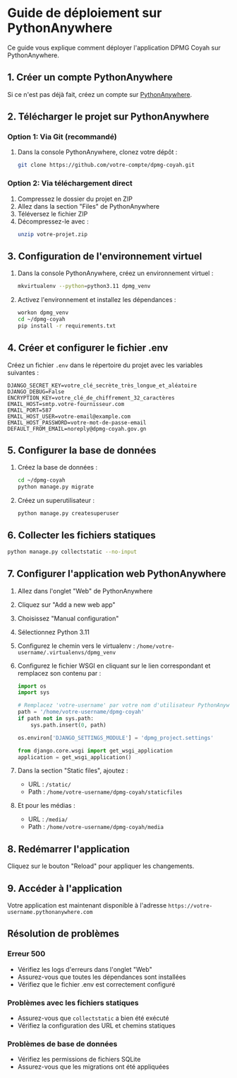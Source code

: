 # Guide de déploiement sur PythonAnywhere
Ce guide vous explique comment déployer l'application DPMG Coyah sur PythonAnywhere.

## 1. Créer un compte PythonAnywhere

Si ce n'est pas déjà fait, créez un compte sur [PythonAnywhere](https://www.pythonanywhere.com/).

## 2. Télécharger le projet sur PythonAnywhere

### Option 1: Via Git (recommandé)
1. Dans la console PythonAnywhere, clonez votre dépôt :
   ```bash
   git clone https://github.com/votre-compte/dpmg-coyah.git
   ```

### Option 2: Via téléchargement direct
1. Compressez le dossier du projet en ZIP
2. Allez dans la section "Files" de PythonAnywhere
3. Téléversez le fichier ZIP
4. Décompressez-le avec :
   ```bash
   unzip votre-projet.zip
   ```

## 3. Configuration de l'environnement virtuel

1. Dans la console PythonAnywhere, créez un environnement virtuel :
   ```bash
   mkvirtualenv --python=python3.11 dpmg_venv
   ```

2. Activez l'environnement et installez les dépendances :
   ```bash
   workon dpmg_venv
   cd ~/dpmg-coyah
   pip install -r requirements.txt
   ```

## 4. Créer et configurer le fichier .env

Créez un fichier `.env` dans le répertoire du projet avec les variables suivantes :
```
DJANGO_SECRET_KEY=votre_clé_secrète_très_longue_et_aléatoire
DJANGO_DEBUG=False
ENCRYPTION_KEY=votre_clé_de_chiffrement_32_caractères
EMAIL_HOST=smtp.votre-fournisseur.com
EMAIL_PORT=587
EMAIL_HOST_USER=votre-email@example.com
EMAIL_HOST_PASSWORD=votre-mot-de-passe-email
DEFAULT_FROM_EMAIL=noreply@dpmg-coyah.gov.gn
```

## 5. Configurer la base de données

1. Créez la base de données :
   ```bash
   cd ~/dpmg-coyah
   python manage.py migrate
   ```

2. Créez un superutilisateur :
   ```bash
   python manage.py createsuperuser
   ```

## 6. Collecter les fichiers statiques

```bash
python manage.py collectstatic --no-input
```

## 7. Configurer l'application web PythonAnywhere

1. Allez dans l'onglet "Web" de PythonAnywhere
2. Cliquez sur "Add a new web app"
3. Choisissez "Manual configuration"
4. Sélectionnez Python 3.11

5. Configurez le chemin vers le virtualenv :
   `/home/votre-username/.virtualenvs/dpmg_venv`

6. Configurez le fichier WSGI en cliquant sur le lien correspondant et remplacez son contenu par :
   ```python
   import os
   import sys

   # Remplacez 'votre-username' par votre nom d'utilisateur PythonAnywhere
   path = '/home/votre-username/dpmg-coyah'
   if path not in sys.path:
       sys.path.insert(0, path)

   os.environ['DJANGO_SETTINGS_MODULE'] = 'dpmg_project.settings'

   from django.core.wsgi import get_wsgi_application
   application = get_wsgi_application()
   ```

7. Dans la section "Static files", ajoutez :
   - URL : `/static/`
   - Path : `/home/votre-username/dpmg-coyah/staticfiles`

8. Et pour les médias :
   - URL : `/media/`
   - Path : `/home/votre-username/dpmg-coyah/media`

## 8. Redémarrer l'application

Cliquez sur le bouton "Reload" pour appliquer les changements.

## 9. Accéder à l'application

Votre application est maintenant disponible à l'adresse `https://votre-username.pythonanywhere.com`

## Résolution de problèmes

### Erreur 500
- Vérifiez les logs d'erreurs dans l'onglet "Web"
- Assurez-vous que toutes les dépendances sont installées
- Vérifiez que le fichier .env est correctement configuré

### Problèmes avec les fichiers statiques
- Assurez-vous que `collectstatic` a bien été exécuté
- Vérifiez la configuration des URL et chemins statiques

### Problèmes de base de données
- Vérifiez les permissions de fichiers SQLite
- Assurez-vous que les migrations ont été appliquées
